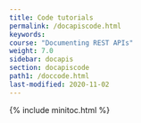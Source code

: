 ```yaml
---
title: Code tutorials
permalink: /docapiscode.html
keywords:
course: "Documenting REST APIs"
weight: 7.0
sidebar: docapis
section: docapiscode
path1: /doccode.html
last-modified: 2020-11-02
---
```


{% include minitoc.html %}
